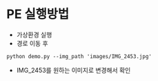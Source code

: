 # PE 실행방법
- 가상환경 실행
- 경로 이동 후
```
python demo.py --img_path 'images/IMG_2453.jpg'
```
- IMG_2453를 원하는 이미지로 변경해서 확인